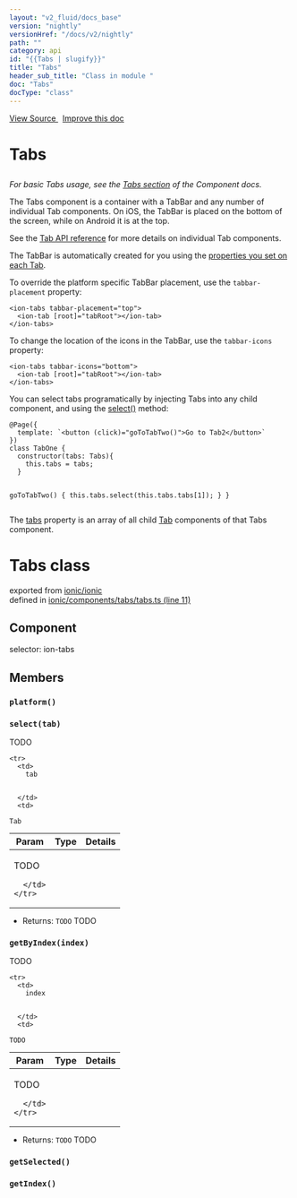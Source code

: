 ```yaml
---
layout: "v2_fluid/docs_base"
version: "nightly"
versionHref: "/docs/v2/nightly"
path: ""
category: api
id: "{{Tabs | slugify}}"
title: "Tabs"
header_sub_title: "Class in module "
doc: "Tabs"
docType: "class"
---
```




<div class="improve-docs">
  <a href='http://github.com/driftyco/ionic2/tree/master/ionic/components/tabs/tabs.ts#L10'>
    View Source
  </a>
  &nbsp;
  <a href='http://github.com/driftyco/ionic2/edit/master/ionic/components/tabs/tabs.ts#L10'>
    Improve this doc
  </a>
</div>




<h1 class="api-title">

  Tabs



</h1>





<p><em>For basic Tabs usage, see the <a href="../../../../components/#tabs">Tabs section</a>
of the Component docs.</em></p>
<p>The Tabs component is a container with a TabBar and any number of
individual Tab components. On iOS, the TabBar is placed on the bottom of
the screen, while on Android it is at the top.</p>
<p>See the <a href="../Tab/">Tab API reference</a> for more details on individual Tab components.</p>
<p>The TabBar is automatically created for you using the
<a href="../Tab/#tab_properties">properties you set on each Tab</a>.</p>
<p>To override the platform specific TabBar placement, use the
<code>tabbar-placement</code> property:</p>
<pre><code class="lang-html">&lt;ion-tabs tabbar-placement=&quot;top&quot;&gt;
  &lt;ion-tab [root]=&quot;tabRoot&quot;&gt;&lt;/ion-tab&gt;
&lt;/ion-tabs&gt;
</code></pre>
<p>To change the location of the icons in the TabBar, use the <code>tabbar-icons</code>
property:</p>
<pre><code class="lang-html">&lt;ion-tabs tabbar-icons=&quot;bottom&quot;&gt;
  &lt;ion-tab [root]=&quot;tabRoot&quot;&gt;&lt;/ion-tab&gt;
&lt;/ion-tabs&gt;
</code></pre>
<p>You can select tabs programatically by injecting Tabs into any child
component, and using the <a href="#select">select()</a> method:</p>
<pre><code class="lang-ts">@Page({
  template: `&lt;button (click)=&quot;goToTabTwo()&quot;&gt;Go to Tab2&lt;/button&gt;`
})
class TabOne {
  constructor(tabs: Tabs){
    this.tabs = tabs;
  }

  goToTabTwo() {
    this.tabs.select(this.tabs.tabs[1]);
  }
}
</code></pre>
<p>The <a href="#tabs">tabs</a> property is an array of all child <a href="../Tab/">Tab</a> components
of that Tabs component.</p>


<h1 class="class export">Tabs <span class="type">class</span></h1>
<p class="module">exported from <a href='undefined'>ionic/ionic</a><br/>
defined in <a href="https://github.com/driftyco/ionic2/tree/master/ionic/components/tabs/tabs.ts#L11-L274">ionic/components/tabs/tabs.ts (line 11)</a>
</p>
<h2>Component</h2>
  <span>selector: ion-tabs</span>


<h2>Members</h2>

<div id="platform"></div>
<h3>
  <code>platform()</code>

</h3>












<div id="select"></div>
<h3>
  <code>select(tab)</code>

</h3>

TODO



<table class="table" style="margin:0;">
  <thead>
    <tr>
      <th>Param</th>
      <th>Type</th>
      <th>Details</th>
    </tr>
  </thead>
  <tbody>
    
    <tr>
      <td>
        tab
        
        
      </td>
      <td>
        
  <code>Tab</code>
      </td>
      <td>
        <p>TODO</p>

        
      </td>
    </tr>
    
  </tbody>
</table>






* Returns: 
  <code>TODO</code> TODO




<div id="getByIndex"></div>
<h3>
  <code>getByIndex(index)</code>

</h3>

TODO



<table class="table" style="margin:0;">
  <thead>
    <tr>
      <th>Param</th>
      <th>Type</th>
      <th>Details</th>
    </tr>
  </thead>
  <tbody>
    
    <tr>
      <td>
        index
        
        
      </td>
      <td>
        
  <code>TODO</code>
      </td>
      <td>
        <p>TODO</p>

        
      </td>
    </tr>
    
  </tbody>
</table>






* Returns: 
  <code>TODO</code> TODO




<div id="getSelected"></div>
<h3>
  <code>getSelected()</code>

</h3>












<div id="getIndex"></div>
<h3>
  <code>getIndex()</code>

</h3>














